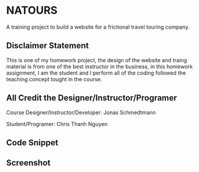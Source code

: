 # NATOURS
A training project to build a website for a frictional travel touring company.

## Disclaimer Statement
This is one of my homework project, the design of the website and traing material is from one of the best instructor in the business, in this homework assignment, I am the student and I perform all of the coding followed the teaching concept tought in the course.

## All Credit the Designer/Instructor/Programer 

Course Designer/Instructor/Developer: Jonas Schmedtmann

Student/Programer: Chris Thanh Nguyen

## Code Snippet

## Screenshot 


